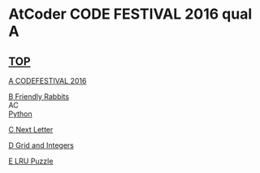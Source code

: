 # AtCoder CODE FESTIVAL 2016 qual A  

## [TOP](https://atcoder.jp/contests/code-festival-2016-quala)  

[A CODEFESTIVAL 2016](https://atcoder.jp/contests/code-festival-2016-quala/tasks/codefestival_2016_qualA_a)   

[](https://atcoder.jp/contests/code-festival-2016-quala/submissions/)  

[B Friendly Rabbits](https://atcoder.jp/contests/code-festival-2016-quala/tasks/codefestival_2016_qualA_b)   
AC  
[Python](https://atcoder.jp/contests/code-festival-2016-quala/submissions/15731963)  

[C Next Letter](https://atcoder.jp/contests/code-festival-2016-quala/tasks/codefestival_2016_qualA_c)   

[](https://atcoder.jp/contests/code-festival-2016-quala/submissions/)  

[D Grid and Integers](https://atcoder.jp/contests/code-festival-2016-quala/tasks/codefestival_2016_qualA_d)   

[](https://atcoder.jp/contests/code-festival-2016-quala/submissions/)  

[E LRU Puzzle](https://atcoder.jp/contests/code-festival-2016-quala/tasks/codefestival_2016_qualA_e)   

[](https://atcoder.jp/contests/code-festival-2016-quala/submissions/)  

